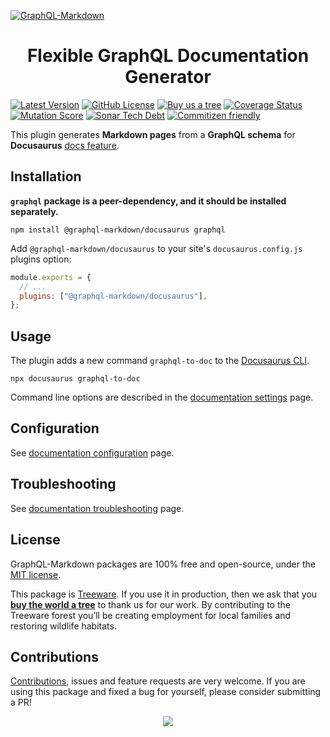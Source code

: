 [![GraphQL-Markdown](https://user-images.githubusercontent.com/324670/188957463-dae99daa-763d-466e-91f4-0629f455df74.svg)](https://graphql-markdown.github.io)

<h1 align="center">Flexible GraphQL Documentation Generator</h1>

[![Latest Version](https://img.shields.io/npm/v/@graphql-markdown/docusaurus?style=flat)](https://www.npmjs.com/package/@graphql-markdown/docusaurus)
[![GitHub License](https://img.shields.io/github/license/graphql-markdown/graphql-markdown?style=flat)](https://raw.githubusercontent.com/graphql-markdown/graphql-markdown/main/LICENSE)
[![Buy us a tree](https://img.shields.io/badge/Treeware-%F0%9F%8C%B3-lightgreen)](https://plant.treeware.earth/graphql-markdown/graphql-markdown)
[![Coverage Status](https://img.shields.io/coveralls/github/graphql-markdown/graphql-markdown?style=flat)](https://coveralls.io/github/graphql-markdown/graphql-markdown?branch=main)
[![Mutation Score](https://img.shields.io/endpoint?label=mutation%20score&style=flat&url=https%3A%2F%2Fbadge-api.stryker-mutator.io%2Fgithub.com%2Fgraphql-markdown%2Fgraphql-markdown%2Fmain)](https://dashboard.stryker-mutator.io/reports/github.com/graphql-markdown/graphql-markdown/main)
[![Sonar Tech Debt](https://img.shields.io/sonar/tech_debt/graphql-markdown_graphql-markdown/main?server=https%3A%2F%2Fsonarcloud.io&style=flat)](https://sonarcloud.io/project/overview?id=graphql-markdown_graphql-markdown)
[![Commitizen friendly](https://img.shields.io/badge/commitizen-friendly-brightgreen.svg)](http://commitizen.github.io/cz-cli/)

This plugin generates **Markdown pages** from a **GraphQL schema** for **Docusaurus** [docs feature](https://docusaurus.io/docs/docs-introduction).

## Installation

**`graphql` package is a peer-dependency, and it should be installed separately.**

```shell
npm install @graphql-markdown/docusaurus graphql
```

Add `@graphql-markdown/docusaurus` to your site's `docusaurus.config.js` plugins option:

```js
module.exports = {
  // ...
  plugins: ["@graphql-markdown/docusaurus"],
};
```

## Usage

The plugin adds a new command `graphql-to-doc` to the [Docusaurus CLI](https://docusaurus.io/docs/cli).

```shell
npx docusaurus graphql-to-doc
```

Command line options are described in the [documentation settings](https://graphql-markdown.github.io/docs/settings) page.

## Configuration

See [documentation configuration](https://graphql-markdown.github.io/docs/configuration) page.

## Troubleshooting

See [documentation troubleshooting](https://graphql-markdown.github.io/docs/troubleshooting) page.

## License

GraphQL-Markdown packages are 100% free and open-source, under the [MIT license](https://github.com/graphql-markdown/graphql-markdown/blob/main/LICENSE).

This package is [Treeware](https://treeware.earth). If you use it in production, then we ask that you [**buy the world a tree**](https://plant.treeware.earth/graphql-markdown/graphql-markdown) to thank us for our work. By contributing to the Treeware forest you’ll be creating employment for local families and restoring wildlife habitats.

## Contributions

[Contributions](https://github.com/graphql-markdown/graphql-markdown/blob/main/CONTRIBUTING.md), issues and feature requests are very welcome. If you are using this package and fixed a bug for yourself, please consider submitting a PR!

<p align="center">
  <a href="https://github.com/graphql-markdown/graphql-markdown/graphs/contributors">
    <img src="https://contrib.rocks/image?repo=graphql-markdown/graphql-markdown&columns=8" />
  </a>
</p>
